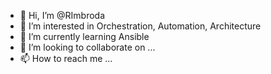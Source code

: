 - 👋 Hi, I’m @RImbroda
- 👀 I’m interested in Orchestration, Automation, Architecture
- 🌱 I’m currently learning Ansible
- 💞️ I’m looking to collaborate on ...
- 📫 How to reach me ...

<!---
RImbroda/RImbroda is a ✨ special ✨ repository because its `README.md` (this file) appears on your GitHub profile.
You can click the Preview link to take a look at your changes.
--->
